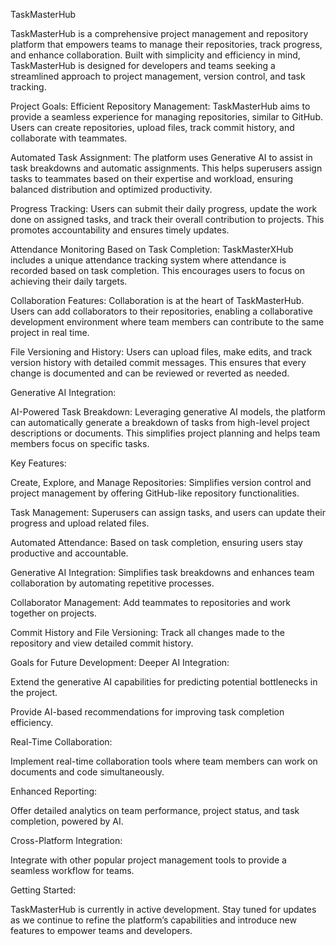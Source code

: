 TaskMasterHub

TaskMasterHub is a comprehensive project management and repository platform that empowers teams to manage their repositories, track progress, and enhance collaboration. Built with simplicity and efficiency in mind, TaskMasterHub is designed for developers and teams seeking a streamlined approach to project management, version control, and task tracking.

Project Goals:
Efficient Repository Management: TaskMasterHub aims to provide a seamless experience for managing repositories, similar to GitHub. Users can create repositories, upload files, track commit history, and collaborate with teammates.

Automated Task Assignment: The platform uses Generative AI to assist in task breakdowns and automatic assignments. This helps superusers assign tasks to teammates based on their expertise and workload, ensuring balanced distribution and optimized productivity.

Progress Tracking: Users can submit their daily progress, update the work done on assigned tasks, and track their overall contribution to projects. This promotes accountability and ensures timely updates.

Attendance Monitoring Based on Task Completion: TaskMasterXHub includes a unique attendance tracking system where attendance is recorded based on task completion. This encourages users to focus on achieving their daily targets.

Collaboration Features: Collaboration is at the heart of TaskMasterHub. Users can add collaborators to their repositories, enabling a collaborative development environment where team members can contribute to the same project in real time.

File Versioning and History: Users can upload files, make edits, and track version history with detailed commit messages. This ensures that every change is documented and can be reviewed or reverted as needed.

Generative AI Integration:

AI-Powered Task Breakdown: Leveraging generative AI models, the platform can automatically generate a breakdown of tasks from high-level project descriptions or documents. This simplifies project planning and helps team members focus on specific tasks.


Key Features:

Create, Explore, and Manage Repositories: Simplifies version control and project management by offering GitHub-like repository functionalities.

Task Management: Superusers can assign tasks, and users can update their progress and upload related files.

Automated Attendance: Based on task completion, ensuring users stay productive and accountable.

Generative AI Integration: Simplifies task breakdowns and enhances team collaboration by automating repetitive processes.

Collaborator Management: Add teammates to repositories and work together on projects.

Commit History and File Versioning: Track all changes made to the repository and view detailed commit history.

Goals for Future Development:
Deeper AI Integration:

Extend the generative AI capabilities for predicting potential bottlenecks in the project.

Provide AI-based recommendations for improving task completion efficiency.

Real-Time Collaboration:

Implement real-time collaboration tools where team members can work on documents and code simultaneously.

Enhanced Reporting:

Offer detailed analytics on team performance, project status, and task completion, powered by AI.

Cross-Platform Integration:

Integrate with other popular project management tools to provide a seamless workflow for teams.

Getting Started:

TaskMasterHub is currently in active development. Stay tuned for updates as we continue to refine the platform’s capabilities and introduce new features to empower teams and developers.